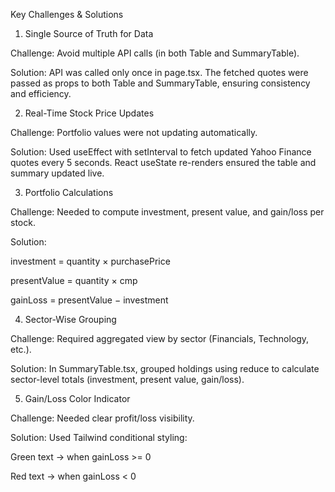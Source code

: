 Key Challenges & Solutions

1. Single Source of Truth for Data

Challenge: Avoid multiple API calls (in both Table and SummaryTable).

Solution: API was called only once in page.tsx. The fetched quotes were passed as props to both Table and SummaryTable, ensuring consistency and efficiency.

2. Real-Time Stock Price Updates

Challenge: Portfolio values were not updating automatically.

Solution: Used useEffect with setInterval to fetch updated Yahoo Finance quotes every 5 seconds. React useState re-renders ensured the table and summary updated live.

3. Portfolio Calculations

Challenge: Needed to compute investment, present value, and gain/loss per stock.

Solution:

investment = quantity × purchasePrice

presentValue = quantity × cmp

gainLoss = presentValue − investment

4. Sector-Wise Grouping

Challenge: Required aggregated view by sector (Financials, Technology, etc.).

Solution: In SummaryTable.tsx, grouped holdings using reduce to calculate sector-level totals (investment, present value, gain/loss).

5. Gain/Loss Color Indicator

Challenge: Needed clear profit/loss visibility.

Solution: Used Tailwind conditional styling:

Green text → when gainLoss >= 0

Red text → when gainLoss < 0

